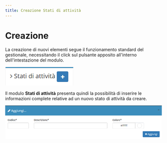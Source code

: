 ```yaml
---
title: Creazione Stati di attività
---
```


# Creazione

La creazione di nuovi elementi segue il funzionamento standard del gestionale, necessitando il click sul pulsante apposito all'interno dell'intestazione del modulo.

![Screenshot creazione stati di attivit&#xE0;](../../../.gitbook/assets/aggiuntastatidiattivita.PNG)

Il modulo **Stati di attività** presenta quindi la possibilità di inserire le informazioni complete relative ad un nuovo stato di attività da creare.

![Screenshot creazione stati di attivit&#xE0;](../../../.gitbook/assets/aggiungerestatidiattivita.PNG)


